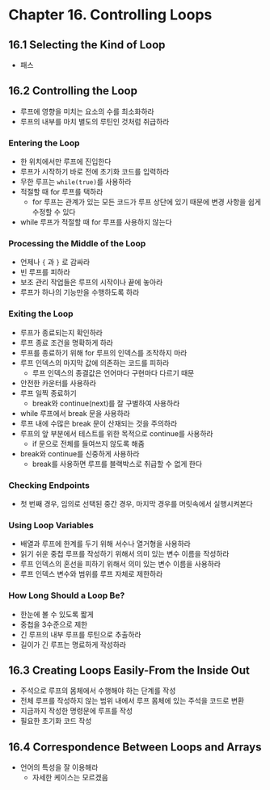 # Chapter 16. Controlling Loops

## 16.1 Selecting the Kind of Loop
- 패스

## 16.2 Controlling the Loop
- 루프에 영향을 미치는 요소의 수를 최소화하라
- 루프의 내부를 마치 별도의 루틴인 것처럼 취급하라

### Entering the Loop
- 한 위치에서만 루프에 진입한다
- 루프가 시작하기 바로 전에 초기화 코드를 입력하라
- 무한 루프는 `while(true)`를 사용하라
- 적절할 때 for 루프를 택하라
  - for 루프는 관계가 있는 모든 코드가 루프 상단에 있기 때문에 변경 사항을 쉽게 수정할 수 있다
- while 루프가 적절할 때 for 루프를 사용하지 않는다

### Processing the Middle of the Loop
- 언제나 `{` 과 `}` 로 감싸라
- 빈 루프를 피하라
- 보조 관리 작업들은 루프의 시작이나 끝에 놓아라
- 루프가 하나의 기능만을 수행하도록 하라

### Exiting the Loop
- 루프가 종료되는지 확인하라
- 루프 종료 조건을 명확하게 하라
- 루프를 종료하기 위해 for 루프의 인덱스를 조작하지 마라
- 루프 인덱스의 마지막 값에 의존하는 코드를 피하라
  - 루프 인덱스의 종결값은 언어마다 구현마다 다르기 때문
- 안전한 카운터를 사용하라
- 루프 일찍 종료하기
  - break와 continue(next)를 잘 구별하여 사용하라
- while 루프에서 break 문을 사용하라
- 루프 내에 수많은 break 문이 산재되는 것을 주의하라
- 루프의 앞 부분에서 테스트를 위한 목적으로 continue를 사용하라
  - if 문으로 전체를 들여쓰지 않도록 해줌
- break와 continue를 신중하게 사용하라
  - break를 사용하면 루프를 블랙박스로 취급할 수 없게 한다

### Checking Endpoints
- 첫 번째 경우, 임의로 선택된 중간 경우, 마지막 경우를 머릿속에서 실행시켜본다

### Using Loop Variables
- 배열과 루프에 한계를 두기 위해 서수나 열거형을 사용하라
- 읽기 쉬운 중첩 루프를 작성하기 위해서 의미 있는 변수 이름을 작성하라
- 루프 인덱스의 혼선을 피하기 위해서 의미 있는 변수 이름을 사용하라
- 루프 인덱스 변수와 범위를 루프 자체로 제한하라

### How Long Should a Loop Be?
- 한눈에 볼 수 있도록 짧게
- 중첩을 3수준으로 제한
- 긴 루프의 내부 루프를 루틴으로 추출하라
- 길이가 긴 루프는 명료하게 작성하라

## 16.3 Creating Loops Easily-From the Inside Out
- 주석으로 루프의 몸체에서 수행해야 하는 단계를 작성
- 전체 루프를 작성하지 않는 범위 내에서 루프 몸체에 있는 주석을 코드로 변환
- 지금까지 작성한 명령문에 루프를 작성
- 필요한 초기화 코드 작성

## 16.4 Correspondence Between Loops and Arrays
- 언어의 특성을 잘 이용해라
  - 자세한 케이스는 모르겠음
